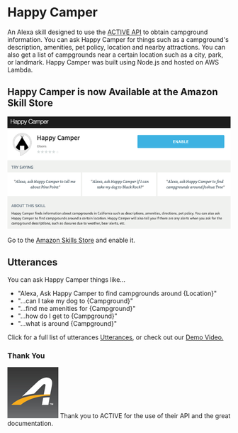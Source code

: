 # Happy Camper
 An Alexa skill designed to use the [ACTIVE API](http://developer.active.com/) to obtain campground information. You can ask Happy Camper for things such as a campground's description, amenities, pet policy, location and nearby attractions. You can also get a list of campgrounds near a certain location such as a city, park, or landmark. Happy Camper was built using Node.js and hosted on AWS Lambda.
 
## Happy Camper is now Available at the Amazon Skill Store
![alt text](https://github.com/kennetholson/Happy-Camper/blob/master/img/Screen%20Shot%202017-04-22%20at%2012.07.38%20PM.png "Skill Store Screenshot")

Go to the [Amazon Skills Store](http://alexa.amazon.com/spa/index.html#skills/dp/B06XZVMS3X/?ref=skill_dsk_skb_sr_0) and enable it.

## Utterances
 You can ask Happy Camper things like...
  * "Alexa, Ask Happy Camper to find campgrounds around {Location}"
  * "...can I take my dog to {Campground}"
  * "...find me amenities for {Campground}"
  * "...how do I get to {Campground}"
  * "...what is around {Campground}"
  
Click for a full list of utterances [Utterances](https://github.com/kennetholson/Happy-Camper/blob/master/speechAssets/Utterances.txt),
or check out our [Demo Video.](https://www.youtube.com/watch?v=Z4alyLteamU)

### Thank You
![alt text](https://github.com/kennetholson/Happy-Camper/blob/master/img/A-icon.png "Active Icom") Thank you to ACTIVE for the use of their API and the great documentation.
